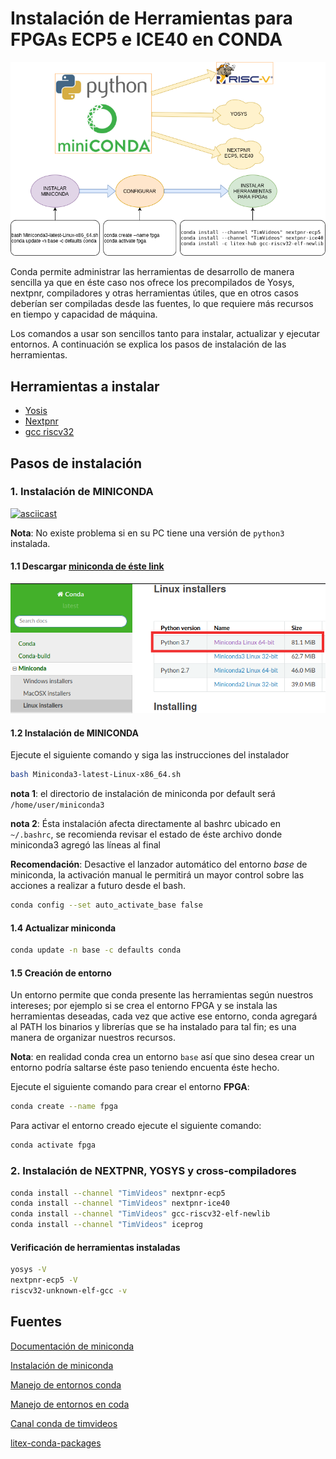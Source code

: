 # Instalación de Herramientas para FPGAs ECP5 e ICE40 en CONDA

![Diagrama general de instalación](./img/conda-fpga-tools.png)

Conda permite administrar las herramientas de desarrollo de manera sencilla
ya que en éste caso nos ofrece los precompilados de Yosys, nextpnr, compiladores
y otras herramientas útiles, que en otros casos deberían ser compiladas desde
las fuentes, lo que requiere más recursos en tiempo y capacidad de máquina.

Los comandos a usar son sencillos tanto para instalar, actualizar y ejecutar entornos.
A continuación se explica los pasos de instalación de las herramientas.

## Herramientas a instalar

* [Yosis](https://github.com/YosysHQ/yosys)
* [Nextpnr](https://github.com/YosysHQ/nextpnr)
* [gcc riscv32](https://github.com/riscv/riscv-gnu-toolchain)

## Pasos de instalación

### 1. Instalación de MINICONDA

[![asciicast](https://asciinema.org/a/506681.svg)](https://asciinema.org/a/506681)

**Nota**: No existe problema si en su PC tiene una versión de `python3` instalada.

#### 1.1 Descargar [miniconda de éste link](https://docs.conda.io/en/latest/miniconda.html#linux-installers)

![descarga de miniconda](./img/descargar-miniconda.png)

#### 1.2 Instalación de MINICONDA

Ejecute el siguiente comando y siga las instrucciones del instalador
```bash
bash Miniconda3-latest-Linux-x86_64.sh
```

**nota 1**: el directorio de instalación de miniconda por default será `/home/user/miniconda3`

**nota 2**: Ésta instalación afecta directamente al bashrc ubicado en `~/.bashrc`,
se recomienda revisar el estado de éste archivo donde miniconda3 agregó las líneas al final

**Recomendación**: Desactive el lanzador automático del entorno *base* de miniconda, la activación
manual le permitirá un mayor control sobre las acciones a realizar a futuro desde el bash.

```bash
conda config --set auto_activate_base false
```

#### 1.4 Actualizar miniconda

```bash
conda update -n base -c defaults conda
```

#### 1.5 Creación de entorno

Un entorno permite que conda presente las herramientas según nuestros
intereses; por ejemplo si se crea el entorno FPGA y se instala las herramientas
deseadas, cada vez que active ese entorno, conda agregará al PATH los binarios y
librerías que se ha instalado para tal fin; es una manera de organizar nuestros recursos.

**Nota**: en realidad conda crea un entorno `base` así que sino desea crear un entorno
podría saltarse éste paso teniendo encuenta éste hecho.

Ejecute el siguiente comando para crear el entorno **FPGA**:

```bash
conda create --name fpga
```

Para activar el entorno creado ejecute el siguiente comando:

```bash
conda activate fpga
```

### 2. Instalación de NEXTPNR, YOSYS y cross-compiladores

```bash
conda install --channel "TimVideos" nextpnr-ecp5
conda install --channel "TimVideos" nextpnr-ice40
conda install --channel "TimVideos" gcc-riscv32-elf-newlib
conda install --channel "TimVideos" iceprog
```

#### Verificación de herramientas instaladas

```bash
yosys -V
nextpnr-ecp5 -V
riscv32-unknown-elf-gcc -v
```

## Fuentes

[Documentación de miniconda](https://docs.conda.io/en/latest/miniconda.html)

[Instalación de miniconda](https://conda.io/projects/conda/en/latest/user-guide/install/linux.html)

[Manejo de entornos conda](https://docs.conda.io/projects/conda/en/latest/user-guide/getting-started.html#managing-environments)

[Manejo de entornos en coda](https://uoa-eresearch.github.io/eresearch-cookbook/recipe/2014/11/20/conda/)

[Canal conda de timvideos](https://anaconda.org/timvideos/repo/installers)

[litex-conda-packages](https://github.com/litex-hub/litex-conda-packages)
